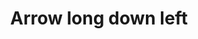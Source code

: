 ---
title: Arrow long down left
tags: ["arrow", "long", "down", "left", "direction", "movement", "diagonal"]
icon: arrow-long-down-left
svg: '<svg xmlns="http://www.w3.org/2000/svg" width="24" height="24" fill="none" viewBox="0 0 24 24" stroke-width="1.5" stroke-linecap="round" stroke-linejoin="round" stroke="currentColor"><path d="M11 19H5m0 0v-6m0 6L19 5"/></svg>'
---